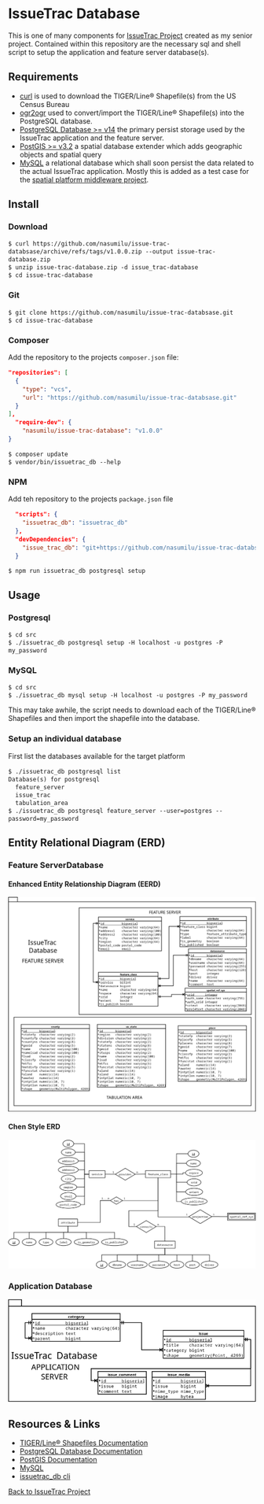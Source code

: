 # IssueTrac Database

This is one of many components for [IssueTrac Project](https://github.com/nasumilu/issue-trac) created as my senior 
project. Contained within this repository are the necessary sql and shell script to setup the application and 
feature server database(s). 

## Requirements

- [curl](https://man7.org/linux/man-pages/man1/curl.1.html) is used to download the TIGER/Line&reg; Shapefile(s) from 
  the US Census Bureau
- [ogr2ogr](https://gdal.org/programs/ogr2ogr.html) used to convert/import the TIGER/Line&reg; Shapefile(s) into the 
  PostgreSQL database.
- [PostgreSQL Database >= v14](https://www.postgresql.org/) the primary persist storage used by the IssueTrac application
  and the feature server. 
- [PostGIS >= v3.2](https://postgis.net/) a spatial database extender which adds geographic objects and spatial query
- [MySQL](https://www.mysql.com/) a relational database which shall soon persist the data related to the actual IssueTrac
application. Mostly this is added as a test case for the [spatial platform middleware project](https://github.com/nasumilu/spatial-platform).

## Install

### Download
```shell
$ curl https://github.com/nasumilu/issue-trac-databsase/archive/refs/tags/v1.0.0.zip --output issue-trac-database.zip
$ unzip issue-trac-database.zip -d issue_trac-database
$ cd issue-trac-database
```

### Git
```shell
$ git clone https://github.com/nasumilu/issue-trac-databsase.git
$ cd issue-trac-database
```

### Composer

Add the repository to the projects `composer.json` file:
```json
"repositories": [
  {
    "type": "vcs",
    "url": "https://github.com/nasumilu/issue-trac-databsase.git"
  }
],
  "require-dev": {
    "nasumilu/issue-trac-database": "v1.0.0" 
}
```

```shell
$ composer update
$ vendor/bin/issuetrac_db --help
```

### NPM

Add teh repository to the projects `package.json` file
```json
  "scripts": {
    "issuetrac_db": "issuetrac_db"
  },
  "devDependencies": {
    "issue_trac_db": "git+https://github.com/nasumilu/issue-trac-databsase.git#v1.0.2"
  }
```

```shell
$ npm run issuetrac_db postgresql setup
```

## Usage

### Postgresql

```shell
$ cd src
$ ./issuetrac_db postgresql setup -H localhost -u postgres -P my_password
```

### MySQL

```shell
$ cd src
$ ./issuetrac_db mysql setup -H localhost -u postgres -P my_password
```

This may take awhile, the script needs to download each of the TIGER/Line&reg; Shapefiles and then import the shapefile
into the database.

### Setup an individual database

First list the databases available for the target platform
```shell
$ ./issuetrac_db postgresql list
Database(s) for postgresql
  feature_server
  issue_trac
  tabulation_area
$ ./issuetrac_db postgresql feature_server --user=postgres --password=my_password
```

## Entity Relational Diagram (ERD)

### Feature ServerDatabase

#### Enhanced Entity Relationship Diagram (EERD)

![Feature Server ERD](dist/feature_server/erd.png)

#### Chen Style ERD
![Chen Feature Server ERD](dist/feature_server/erd.chen.png)

### Application Database

![IssueTrac ERD](dist/issue_trac/erd.png)

## Resources & Links

- [TIGER/Line&reg; Shapefiles Documentation](https://www.census.gov/programs-surveys/geography/technical-documentation/complete-technical-documentation/tiger-geo-line.2022.html)
- [PostgreSQL Database Documentation](https://www.postgresql.org/docs/)
- [PostGIS Documentation](https://postgis.net/documentation/)
- [MySQL](https://www.mysql.com/)
- [issuetrac_db cli](dist/issuetrac_db.md)

[Back to IssueTrac Project](https://github.com/nasumilu/issue-trac)